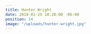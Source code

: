 ```yaml
---
title: Hunter Wright
date: 2018-01-25 18:28:00 -06:00
position: 14
image: "/uploads/hunter-wright.jpg"
---
```


